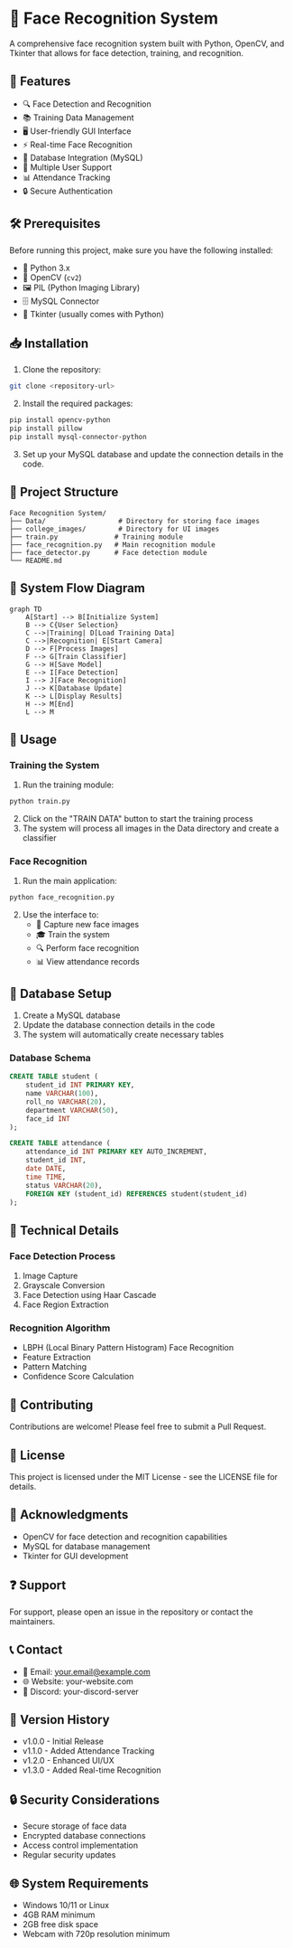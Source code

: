 # 👤 Face Recognition System

A comprehensive face recognition system built with Python, OpenCV, and Tkinter that allows for face detection, training, and recognition.

## 🌟 Features

- 🔍 Face Detection and Recognition
- 📚 Training Data Management
- 🖥️ User-friendly GUI Interface
- ⚡ Real-time Face Recognition
- 💾 Database Integration (MySQL)
- 👥 Multiple User Support
- 📊 Attendance Tracking
- 🔒 Secure Authentication

## 🛠️ Prerequisites

Before running this project, make sure you have the following installed:

- 🐍 Python 3.x
- 📸 OpenCV (`cv2`)
- 🖼️ PIL (Python Imaging Library)
- 🗄️ MySQL Connector
- 🎯 Tkinter (usually comes with Python)

## 📥 Installation

1. Clone the repository:
```bash
git clone <repository-url>
```

2. Install the required packages:
```bash
pip install opencv-python
pip install pillow
pip install mysql-connector-python
```

3. Set up your MySQL database and update the connection details in the code.

## 📁 Project Structure

```
Face Recognition System/
├── Data/                  # Directory for storing face images
├── college_images/        # Directory for UI images
├── train.py              # Training module
├── face_recognition.py   # Main recognition module
├── face_detector.py      # Face detection module
└── README.md
```

## 🔄 System Flow Diagram

```mermaid
graph TD
    A[Start] --> B[Initialize System]
    B --> C{User Selection}
    C -->|Training| D[Load Training Data]
    C -->|Recognition| E[Start Camera]
    D --> F[Process Images]
    F --> G[Train Classifier]
    G --> H[Save Model]
    E --> I[Face Detection]
    I --> J[Face Recognition]
    J --> K[Database Update]
    K --> L[Display Results]
    H --> M[End]
    L --> M
```

## 🚀 Usage

### Training the System

1. Run the training module:
```bash
python train.py
```

2. Click on the "TRAIN DATA" button to start the training process
3. The system will process all images in the Data directory and create a classifier

### Face Recognition

1. Run the main application:
```bash
python face_recognition.py
```

2. Use the interface to:
   - 📸 Capture new face images
   - 🎓 Train the system
   - 🔍 Perform face recognition
   - 📊 View attendance records

## 💾 Database Setup

1. Create a MySQL database
2. Update the database connection details in the code
3. The system will automatically create necessary tables

### Database Schema

```sql
CREATE TABLE student (
    student_id INT PRIMARY KEY,
    name VARCHAR(100),
    roll_no VARCHAR(20),
    department VARCHAR(50),
    face_id INT
);

CREATE TABLE attendance (
    attendance_id INT PRIMARY KEY AUTO_INCREMENT,
    student_id INT,
    date DATE,
    time TIME,
    status VARCHAR(20),
    FOREIGN KEY (student_id) REFERENCES student(student_id)
);
```

## 🔧 Technical Details

### Face Detection Process
1. Image Capture
2. Grayscale Conversion
3. Face Detection using Haar Cascade
4. Face Region Extraction

### Recognition Algorithm
- LBPH (Local Binary Pattern Histogram) Face Recognition
- Feature Extraction
- Pattern Matching
- Confidence Score Calculation

## 🤝 Contributing

Contributions are welcome! Please feel free to submit a Pull Request.

## 📄 License

This project is licensed under the MIT License - see the LICENSE file for details.

## 🙏 Acknowledgments

- OpenCV for face detection and recognition capabilities
- MySQL for database management
- Tkinter for GUI development

## ❓ Support

For support, please open an issue in the repository or contact the maintainers.

## 📞 Contact

- 📧 Email: your.email@example.com
- 🌐 Website: your-website.com
- 💬 Discord: your-discord-server

## 📝 Version History

- v1.0.0 - Initial Release
- v1.1.0 - Added Attendance Tracking
- v1.2.0 - Enhanced UI/UX
- v1.3.0 - Added Real-time Recognition

## 🔒 Security Considerations

- Secure storage of face data
- Encrypted database connections
- Access control implementation
- Regular security updates

## 🌐 System Requirements

- Windows 10/11 or Linux
- 4GB RAM minimum
- 2GB free disk space
- Webcam with 720p resolution minimum
